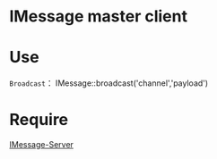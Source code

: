 # IMessage master client

# Use

`Broadcast`： IMessage::broadcast('channel','payload')

# Require

[IMessage-Server](https://github.com/gouyuwang/imessage-server)